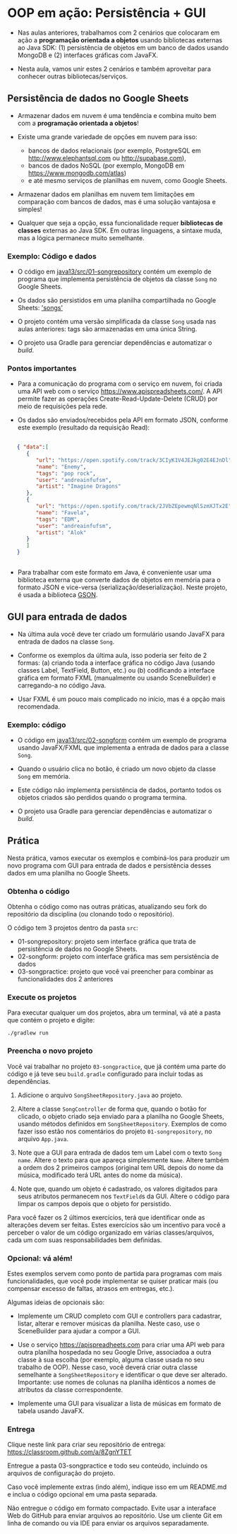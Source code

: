 <!--
author:   Andrea Charão

email:    andrea@inf.ufsm.br

version:  0.0.1

language: PT-BR

narrator: Brazilian Portuguese Female

comment:  Material de apoio elaborado para a disciplina
          ELC117 - Paradigmas de Programação,
          da Universidade Federal de Santa Maria

link:     https://cdn.jsdelivr.net/chartist.js/latest/chartist.min.css

script:   https://cdn.jsdelivr.net/chartist.js/latest/chartist.min.js

translation: English  translations/English.md

@load.java: @load(java,@0)

@load
<script style="display: block" modify="false" run-once="true">
    fetch("@1")
    .then((response) => {
        if (response.ok) {
            response.text()
            .then((text) => {
                send.lia("LIASCRIPT:\n``` @0\n" + text + "\n```")
            })
        } else {
            send.lia("HTML: <span style='color: red'>Something went wrong, could not load <a href='@1'>@1</a></span>")
        }
    })
    "loading: @1"
</script>
@end

-->

# OOP em ação: Persistência + GUI

* Nas aulas anteriores, trabalhamos com 2 cenários que colocaram em ação a **programação orientada a objetos** usando bibliotecas externas ao Java SDK: (1) persistência de objetos em um banco de dados usando MongoDB e (2) interfaces gráficas com JavaFX.

* Nesta aula, vamos unir estes 2 cenários e também aproveitar para conhecer outras bibliotecas/serviços.


## Persistência de dados no Google Sheets


* Armazenar dados em nuvem é uma tendência e combina muito bem com a **programação orientada a objetos**! 

* Existe uma grande variedade de opções em nuvem para isso: 

  - bancos de dados relacionais (por exemplo, PostgreSQL em http://www.elephantsql.com ou http://supabase.com), 
  - bancos de dados NoSQL (por exemplo, MongoDB em https://www.mongodb.com/atlas) 
  - e até mesmo serviços de planilhas em nuvem, como Google Sheets.

* Armazenar dados em planilhas em nuvem tem limitações em comparação com bancos de dados, mas é uma solução vantajosa e simples!

* Qualquer que seja a opção, essa funcionalidade requer **bibliotecas de classes** externas ao Java SDK. Em outras linguagens, a sintaxe muda, mas a lógica permanece muito semelhante.





### Exemplo: Código e dados 

* O código em [java13/src/01-songrepository](https://github.com/AndreaInfUFSM/elc117-2022b/tree/main/praticas/java13/src/01-songrepository) contém um exemplo de programa que implementa persistência de objetos da classe `Song` no Google Sheets. 

* Os dados são persistidos em uma planilha compartilhada no Google Sheets: ['songs'](https://docs.google.com/spreadsheets/d/1iW7j0NtDbzFuoCSEi9Y4DWDgzRkeA4V_cYvlKBQbmIg/edit?usp=sharing)


* O projeto contém uma versão simplificada da classe `Song` usada nas aulas anteriores: tags são armazenadas em uma única String.

* O projeto usa Gradle para gerenciar dependências e automatizar o *build*. 

### Pontos importantes


* Para a comunicação do programa com o serviço em nuvem, foi criada uma API web com o serviço https://www.apispreadsheets.com/. A API permite fazer as operações Create-Read-Update-Delete (CRUD) por meio de requisições pela rede.

* Os dados são enviados/recebidos pela API em formato JSON, conforme este exemplo (resultado da requisição Read):

```json 
   
   { "data":[
      {
         "url": "https://open.spotify.com/track/3CIyK1V4JEJkg02E4EJnDl",
         "name": "Enemy",
         "tags": "pop rock",
         "user": "andreainfufsm",
         "artist": "Imagine Dragons"
      },
      {
         "url": "https://open.spotify.com/track/2JVbZEpewmqNlSzmXJTx2E",
         "name": "Favela",
         "tags": "EDM",
         "user": "andreainfufsm",
         "artist": "Alok"
      }
      ]
   }
  
```
   

*  Para trabalhar com este formato em Java, é conveniente usar uma biblioteca externa que converte dados de objetos em memória para o formato JSON e vice-versa (serialização/deserialização). Neste projeto, é usada a biblioteca [GSON](https://github.com/google/gson/blob/master/UserGuide.md).


## GUI para entrada de dados

* Na última aula você deve ter criado um formulário usando JavaFX para entrada de dados na classe `Song`. 

* Conforme os exemplos da última aula, isso poderia ser feito de 2 formas: (a) criando toda a interface gráfica no código Java (usando classes Label, TextField, Button, etc.) ou (b) codificando a interface gráfica em formato FXML (manualmente ou usando SceneBuilder) e carregando-a no código Java.

* Usar FXML é um pouco mais complicado no início, mas é a opção mais recomendada.


### Exemplo: código 

* O código em [java13/src/02-songform](https://github.com/AndreaInfUFSM/elc117-2022b/tree/main/praticas/java13/src/02-songform) contém um exemplo de programa usando JavaFX/FXML que implementa a entrada de dados para a classe `Song`. 

* Quando o usuário clica no botão, é criado um novo objeto da classe `Song` em memória. 

* Este código não implementa persistência de dados, portanto todos os objetos criados são perdidos quando o programa termina.


* O projeto usa Gradle para gerenciar dependências e automatizar o *build*. 







## Prática

Nesta prática, vamos executar os exemplos e combiná-los para produzir um novo programa com GUI para entrada de dados e persistência desses dados em uma planilha no Google Sheets.


### Obtenha o código


Obtenha o código como nas outras práticas, atualizando seu fork do repositório da disciplina (ou clonando todo o repositório).

O código tem 3 projetos dentro da pasta `src`:

* 01-songrepository: projeto sem interface gráfica que trata de persistência de dados no Google Sheets.
* 02-songform: projeto com interface gráfica mas sem persistência de dados
* 03-songpractice: projeto que você vai preencher para combinar as funcionalidades dos 2 anteriores


### Execute os projetos


Para executar qualquer um dos projetos, abra um terminal, vá até a pasta que contém o projeto e digite:  


```
./gradlew run
```






### Preencha o novo projeto

Você vai trabalhar no projeto `03-songpractice`, que já contém uma parte do código e já teve seu `build.gradle` configurado para incluir todas as dependências.

1. Adicione o arquivo `SongSheetRepository.java` ao projeto.

2. Altere a classe `SongController` de forma que, quando o botão for clicado, o objeto criado seja enviado para a planilha no Google Sheets, usando métodos definidos em `SongSheetRepository`. Exemplos de como fazer isso estão nos comentários do projeto `01-songrepository`, no arquivo `App.java`.

3. Note que a GUI para entrada de dados tem um Label com o texto `Song name`. Altere o texto para que apareça simplesmente `Name`. Altere também a ordem dos 2 primeiros campos (original tem URL depois do nome da música, modificado terá URL antes do nome da música). 

4. Note que, quando um objeto é cadastrado, os valores digitados para seus atributos permanecem nos `TextField`s da GUI. Altere o código para limpar os campos depois que o objeto for persistido.

Para você fazer os 2 últimos exercícios, terá que identificar onde as alterações devem ser feitas. Estes exercícios são um incentivo para você a perceber o valor de um código organizado em várias classes/arquivos, cada um com suas responsabilidades bem definidas.

### Opcional: vá além!

Estes exemplos servem como ponto de partida para programas com mais funcionalidades, que você pode implementar se quiser praticar mais (ou compensar excesso de faltas, atrasos em entregas, etc.).

Algumas ideias de opcionais são:

- Implemente um CRUD completo com GUI e controllers para cadastrar, listar, alterar e remover músicas da planilha. Neste caso, use o SceneBuilder para ajudar a compor a GUI.

- Use o serviço https://apispreadheets.com para criar uma API web para outra planilha hospedada no seu Google Drive, associadoa a outra classe à sua escolha (por exemplo, alguma classe usada no seu trabalho de OOP). Nesse caso, você deverá criar outra classe semelhante a `SongSheetRepository` e identificar o que deve ser alterado. Importante: use nomes de colunas na planilha idênticos a nomes de atributos da classe correspondente.

- Implemente uma GUI para visualizar a lista de músicas em formato de tabela usando JavaFX.



### Entrega

Clique neste link para criar seu repositório de entrega: https://classroom.github.com/a/8ZgnYTET

Entregue a pasta 03-songpractice e todo seu conteúdo, incluindo os arquivos de configuração do projeto. 

Caso você implemente extras (indo além), indique isso em um README.md e inclua o código opcional em uma pasta separada.

Não entregue o código em formato compactado. Evite usar a interaface Web do GitHub para enviar arquivos ao repositório. Use um cliente Git em linha de comando ou via IDE para enviar os arquivos separadamente.
